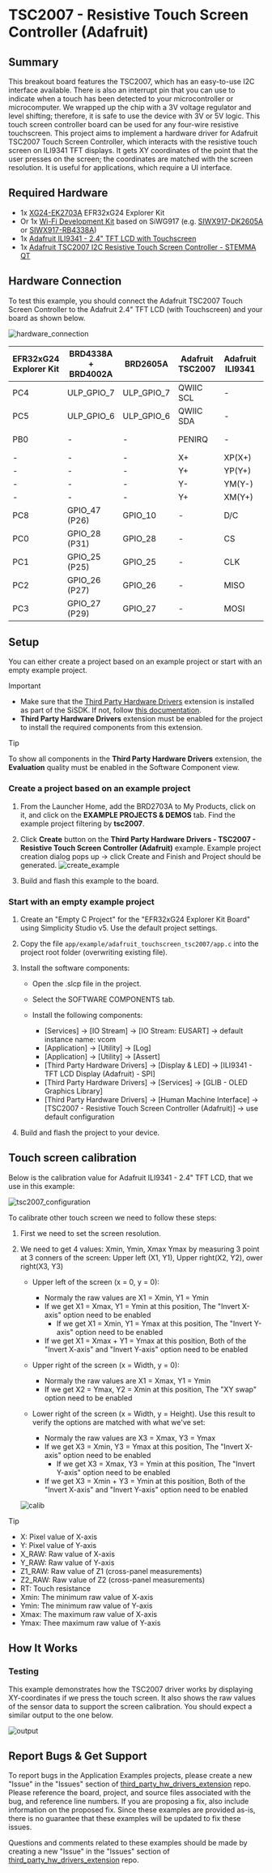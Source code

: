 # TSC2007 - Resistive Touch Screen Controller (Adafruit) #

## Summary ##

This breakout board features the TSC2007, which has an easy-to-use I2C interface available. There is also an interrupt pin that you can use to indicate when a touch has been detected to your microcontroller or microcomputer. We wrapped up the chip with a 3V voltage regulator and level shifting; therefore, it is safe to use the device with 3V or 5V logic. This touch screen controller board can be used for any four-wire resistive touchscreen.
This project aims to implement a hardware driver for Adafruit TSC2007 Touch Screen Controller, which interacts with the resistive touch screen on ILI9341 TFT displays. It gets XY coordinates of the point that the user presses on the screen; the coordinates are matched with the screen resolution. It is useful for applications, which require a UI interface.

## Required Hardware ##

- 1x [XG24-EK2703A](https://www.silabs.com/development-tools/wireless/efr32xg24-explorer-kit) EFR32xG24 Explorer Kit
- Or 1x [Wi-Fi Development Kit](https://www.silabs.com/development-tools/wireless/wi-fi) based on SiWG917 (e.g. [SIWX917-DK2605A](https://www.silabs.com/development-tools/wireless/wi-fi/siwx917-dk2605a-wifi-6-bluetooth-le-soc-dev-kit) or [SIWX917-RB4338A](https://www.silabs.com/development-tools/wireless/wi-fi/siwx917-rb4338a-wifi-6-bluetooth-le-soc-radio-board))
- 1x [Adafruit ILI9341 - 2.4" TFT LCD with Touchscreen](https://www.adafruit.com/product/2478)
- 1x [Adafruit TSC2007 I2C Resistive Touch Screen Controller - STEMMA QT](https://www.adafruit.com/product/5423)

## Hardware Connection ##

To test this example, you should connect the Adafruit TSC2007 Touch Screen Controller to the Adafruit 2.4" TFT LCD (with Touchscreen) and your board as shown below.

![hardware_connection](image/hardware_connection.png)

| EFR32xG24 Explorer Kit | BRD4338A + BRD4002A | BRD2605A | Adafruit TSC2007 | Adafruit ILI9341 | Pin function |
| --- | --- | --- | --- | --- | --- |
| PC4 | ULP_GPIO_7 | ULP_GPIO_7 | QWIIC SCL | - | I2C SCL |
| PC5 | ULP_GPIO_6 | ULP_GPIO_6 | QWIIC SDA | - | I2C SDA |
| PB0 | - | - | PENIRQ |-| GPIO IRQ |
| - | - | - | X+ | XP(X+) | Analog |
| - | - | - | Y+ | YP(Y+) | Analog |
| - | - | - | Y- | YM(Y-) | Analog |
| - | - | - | Y+ | XM(Y+) | Analog |
| PC8 | GPIO_47 (P26) | GPIO_10 | - | D/C | GPIO |
| PC0 | GPIO_28 (P31) | GPIO_28 | - | CS | SPI CS |
| PC1 | GPIO_25 (P25) | GPIO_25 | - | CLK | SPI SCK |
| PC2 | GPIO_26 (P27) | GPIO_26 | - | MISO | SPI MISO |
| PC3 | GPIO_27 (P29) | GPIO_27 | - | MOSI | SPI MOSI |

## Setup ##

You can either create a project based on an example project or start with an empty example project.

> [!IMPORTANT]
> - Make sure that the [Third Party Hardware Drivers](https://github.com/SiliconLabsSoftware/third_party_hw_drivers_extension) extension is installed as part of the SiSDK. If not, follow [this documentation](https://github.com/SiliconLabsSoftware/third_party_hw_drivers_extension/blob/master/README.md#how-to-add-to-simplicity-studio-ide).
> - **Third Party Hardware Drivers** extension must be enabled for the project to install the required components from this extension.

> [!TIP]
> To show all components in the **Third Party Hardware Drivers** extension, the **Evaluation** quality must be enabled in the Software Component view.

### Create a project based on an example project ###

1. From the Launcher Home, add the BRD2703A to My Products, click on it, and click on the **EXAMPLE PROJECTS & DEMOS** tab. Find the example project filtering by **tsc2007**.

2. Click **Create** button on the **Third Party Hardware Drivers - TSC2007 - Resistive Touch Screen Controller (Adafruit)** example. Example project creation dialog pops up -> click Create and Finish and Project should be generated.
    ![create_example](image/create_example.png)

3. Build and flash this example to the board.

### Start with an empty example project ###

1. Create an "Empty C Project" for the "EFR32xG24 Explorer Kit Board" using Simplicity Studio v5. Use the default project settings.

2. Copy the file `app/example/adafruit_touchscreen_tsc2007/app.c` into the project root folder (overwriting existing file).

3. Install the software components:

   - Open the .slcp file in the project.

   - Select the SOFTWARE COMPONENTS tab.

   - Install the following components:

      - [Services] → [IO Stream] → [IO Stream: EUSART] → default instance name: vcom
      - [Application] → [Utility] → [Log]
      - [Application] → [Utility] → [Assert]
      - [Third Party Hardware Drivers] → [Display & LED] → [ILI9341 - TFT LCD Display (Adafruit) - SPI]
      - [Third Party Hardware Drivers] → [Services] → [GLIB - OLED Graphics Library]
      - [Third Party Hardware Drivers] → [Human Machine Interface] → [TSC2007 - Resistive Touch Screen Controller (Adafruit)] → use default configuration

4. Build and flash the project to your device.

## Touch screen calibration ##

Below is the calibration value for Adafruit ILI9341 - 2.4" TFT LCD, that we use in this example:

![tsc2007_configuration](image/tsc2007_configuration.png)

To calibrate other touch screen we need to follow these steps:

1. First we need to set the screen resolution.
2. We need to get 4 values: Xmin, Ymin, Xmax Ymax by measuring 3 point at 3 conners of the screen: Upper left (X1, Y1), Upper right(X2, Y2), ower right(X3, Y3)

    - Upper left of the screen (x = 0, y = 0):
        - Normaly the raw values are X1 = Xmin, Y1 = Ymin
        - If we get X1 = Xmax, Y1 = Ymin at this position, The "Invert X-axis" option need to be enabled
            - If we get X1 = Xmin, Y1 = Ymax at this position, The "Invert Y-axis" option need to be enabled
        - If we get X1 = Xmax + Y1 = Ymax at this position, Both of the "Invert X-axis" and "Invert Y-axis" option need to be enabled

    - Upper right of the screen (x = Width, y = 0):
        - Normaly the raw values are X1 = Xmax, Y1 = Ymin
        - If we get X2 = Ymax, Y2 = Xmin at this position, The "XY swap" option need to be enabled

    - Lower right of the screen (x = Width, y = Height). Use this result to verify the options are matched with what we've set:
        - Normaly the raw values are X3 = Xmax, Y3 = Ymax
        - If we get X3 = Xmin, Y3 = Ymax at this position, The "Invert X-axis" option need to be enabled
            - If we get X3 = Xmax, Y3 = Ymin at this position, The "Invert Y-axis" option need to be enabled
        - If we get X3 = Xmin + Y3 = Ymin at this position, Both of the "Invert X-axis" and "Invert Y-axis" option need to be enabled

   ![calib](image/calib.png)

> [!TIP]
> - X: Pixel value of X-axis
> - Y: Pixel value of Y-axis
> - X_RAW: Raw value of X-axis
> - Y_RAW: Raw value of Y-axis
> - Z1_RAW: Raw value of Z1 (cross-panel measurements)
> - Z2_RAW: Raw value of Z2 (cross-panel measurements)
> - RT: Touch resistance
> - Xmin: The minimum raw value of X-axis
> - Ymin: The minimum raw value of Y-axis
> - Xmax: The maximum raw value of X-axis
> - Ymax: Thee maximum raw value of Y-axis

## How It Works ##

### Testing ###

This example demonstrates how the TSC2007 driver works by displaying XY-coordinates if we press the touch screen. It also shows the raw values of the sensor data to support the screen calibration.
You should expect a similar output to the one below.

![output](image/output.png)

## Report Bugs & Get Support ##

To report bugs in the Application Examples projects, please create a new "Issue" in the "Issues" section of [third_party_hw_drivers_extension](https://github.com/SiliconLabsSoftware/third_party_hw_drivers_extension) repo. Please reference the board, project, and source files associated with the bug, and reference line numbers. If you are proposing a fix, also include information on the proposed fix. Since these examples are provided as-is, there is no guarantee that these examples will be updated to fix these issues.

Questions and comments related to these examples should be made by creating a new "Issue" in the "Issues" section of [third_party_hw_drivers_extension](https://github.com/SiliconLabsSoftware/third_party_hw_drivers_extension) repo.
